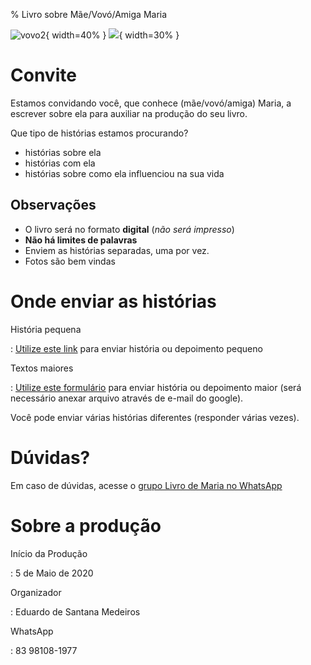 % Livro sobre Mãe/Vovó/Amiga Maria

![vovo2](https://user-images.githubusercontent.com/3603111/81080566-3eb66b80-8ec7-11ea-8963-ddc7ca7c1dcd.jpeg){ width=40% } ![](https://user-images.githubusercontent.com/3603111/81078861-25142480-8ec5-11ea-9556-18f0d8bd21dc.jpeg){ width=30% }

# Convite
Estamos convidando você, que conhece (mãe/vovó/amiga) Maria, a escrever sobre ela para auxiliar na produção do seu livro.

Que tipo de histórias estamos procurando?

- histórias sobre ela
- histórias com ela
- histórias sobre como ela influenciou na sua vida

## Observações

- O livro será no formato **digital** (_não será impresso_)
- **Não há limites de palavras**
- Enviem as histórias separadas, uma por vez.
- Fotos são bem vindas

# Onde enviar as histórias

História pequena

:   [Utilize este link](https://forms.gle/tC2NV9MQ1Lz9F4eJ7) para enviar história ou depoimento pequeno


Textos maiores

:   [Utilize este formulário](https://forms.gle/MT4B6yLgnDWiVFgX7) para enviar história ou depoimento maior (será necessário anexar arquivo através de e-mail do google).

Você pode enviar várias histórias diferentes (responder várias vezes).

# Dúvidas?

Em caso de dúvidas, acesse o [grupo Livro de Maria no WhatsApp](https://chat.whatsapp.com/CgVJiQy3BxIJjNMJrErKEw)

# Sobre a produção

Início da Produção

:   5 de Maio de 2020

Organizador

:   Eduardo de Santana Medeiros

WhatsApp

:   83 98108-1977

